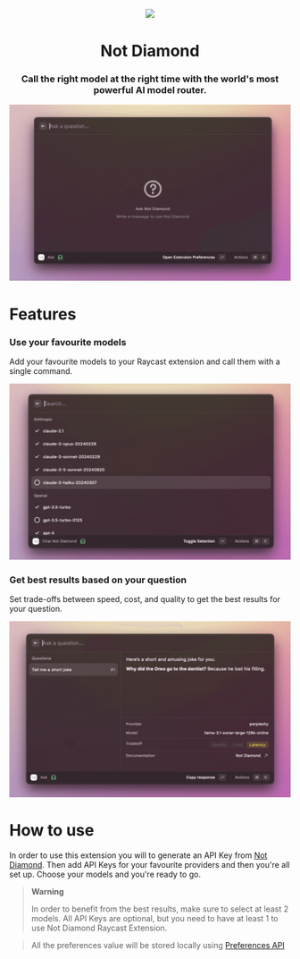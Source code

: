 <p align="center">
<img width=100 src="https://cdn.prod.website-files.com/64b9c0f00a5b6bdf6393396c/6638d2edf7c92e93fb964067_logo%20(1).svg">
</p>

<h1 align="center">Not Diamond</h1>

<h3 align="center">
Call the right model at the right time with the world's most powerful AI model router.
</h3>

![Not Diamond](metadata/1.png)

# Features

### Use your favourite models

Add your favourite models to your Raycast extension and call them with a single command.

![Favourite models](metadata/2.png)

### Get best results based on your question

Set trade-offs between speed, cost, and quality to get the best results for your question.

![Set trade-offs](metadata/3.png)

# How to use

In order to use this extension you will to generate an API Key from [Not Diamond](https://app.notdiamond.ai/keys). Then add API Keys for your favourite providers and then you're all set up. Choose your models and you're ready to go. 

> **Warning**
> 
> In order to benefit from the best results, make sure to select at least 2 models. All API Keys are optional, but you need to have at least 1 to use Not Diamond Raycast Extension.

> All the preferences value will be stored locally using [Preferences API](https://developers.raycast.com/api-reference/preferences)

